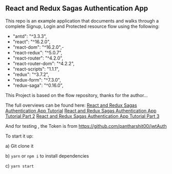 ## React and Redux Sagas Authentication App

This repo is an example application that documents and walks through a complete Signup, Login and Protected resource flow using the following:

- "antd": "^3.3.3",
- "react": "^16.2.0",
- "react-dom": "^16.2.0",-
- "react-redux": "^5.0.7",
- "react-router": "^4.2.0",
- "react-router-dom": "^4.2.2",
- "react-scripts": "1.1.1",
- "redux": "^3.7.2",
- "redux-form": "^7.3.0",
- "redux-saga": "^0.16.0",

This Project is based on the flow repository, thanks for the author...

The full overviews can be found here:
[React and Redux Sagas Authentication App Tutorial](http://start.jcolemorrison.com/react-and-redux-sagas-authentication-app-tutorial/)
[React and Redux Sagas Authentication App Tutorial Part 2](http://start.jcolemorrison.com/react-and-redux-sagas-authentication-app-tutorial-part-2/)
[React and Redux Sagas Authentication App Tutorial Part 3](http://start.jcolemorrison.com/react-and-redux-sagas-authentication-app-tutorial-part-3/)

And for testing , the Token is from https://github.com/pantharshit00/jwtAuth

To start it up:

a) Git clone it

b) `yarn` or `npm i` to install dependencies

c) `yarn start`


